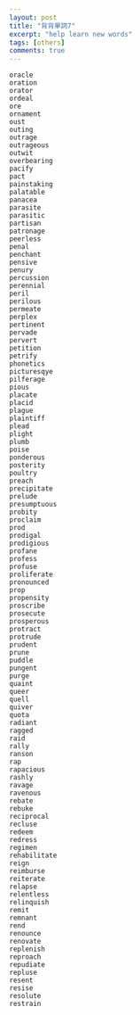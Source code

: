 ```yaml
---
layout: post
title: "背背單詞7"
excerpt: "help learn new words"
tags: [others]
comments: true
---
```


	oracle
	oration
	orator
	ordeal
	ore
	ornament
	oust
	outing
	outrage
	outrageous
	outwit
	overbearing
	pacify
	pact
	painstaking
	palatable
	panacea
	parasite
	parasitic
	partisan
	patronage
	peerless
	penal
	penchant
	pensive
	penury
	percussion
	perennial
	peril
	perilous
	permeate
	perplex
	pertinent
	pervade
	pervert
	petition
	petrify
	phonetics
	picturesqye
	pilferage
	pious
	placate
	placid
	plague
	plaintiff
	plead
	plight
	plumb
	poise
	ponderous
	posterity
	poultry
	preach
	precipitate
	prelude
	presumptuous
	probity
	proclaim
	prod
	prodigal
	prodigious
	profane
	profess
	profuse
	proliferate
	pronounced
	prop
	propensity
	proscribe
	prosecute
	prosperous
	protract
	protrude
	prudent
	prune
	puddle
	pungent
	purge
	quaint
	queer
	quell
	quiver
	quota
	radiant
	ragged
	raid
	rally
	ranson
	rap
	rapacious
	rashly
	ravage
	ravenous
	rebate
	rebuke
	reciprocal
	recluse
	redeem
	redress
	regimen
	rehabilitate
	reign
	reimburse
	reiterate
	relapse
	relentless
	relinquish
	remit
	remnant
	rend
	renounce
	renovate
	replenish
	reproach
	repudiate
	repluse
	resent
	resise
	resolute
	restrain